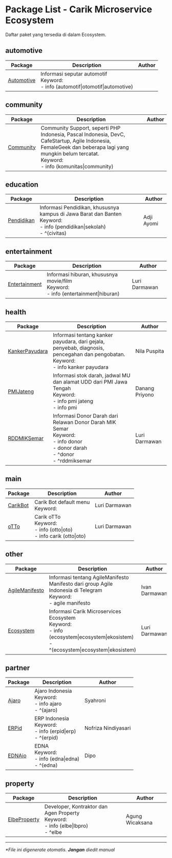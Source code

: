 # Package List - Carik Microservice Ecosystem
Daftar paket yang tersedia di dalam Ecosystem.


## automotive
| Package | Description | Author |
|---|---|---|
|[Automotive](../data/automotive/Automotive)|Informasi seputar automotif<br>Keyword:<br />- info (automotif\|otomotif\|automotive)||

## community
| Package | Description | Author |
|---|---|---|
|[Community](../data/community/Community)|Community Support, seperti PHP Indonesia, Pascal Indonesia, DevC, CafeStartup, Agile Indonesia, FemaleGeek dan beberapa lagi yang mungkin belum tercatat.<br>Keyword:<br />- info (komunitas\|community)||

## education
| Package | Description | Author |
|---|---|---|
|[Pendidikan](../data/education/Pendidikan)|Informasi Pendidikan, khususnya kampus di Jawa Barat dan Banten<br>Keyword:<br />- info (pendidikan\|sekolah)<br />- ^(civitas)|Adji Ayomi|

## entertainment
| Package | Description | Author |
|---|---|---|
|[Entertainment](../data/entertainment/Entertainment)|Informasi hiburan, khususnya movie/film<br>Keyword:<br />- info (entertainment\|hiburan)|Luri Darmawan|

## health
| Package | Description | Author |
|---|---|---|
|[KankerPayudara](../data/health/KankerPayudara)|Informasi tentang kanker payudara, dari gejala, penyebab, diagnosis, pencegahan dan pengobatan.<br>Keyword:<br />- info kanker payudara|Nila Puspita|
|[PMIJateng](../data/health/PMIJateng)|Informasi stok darah, jadwal MU dan alamat UDD dari PMI Jawa Tengah<br>Keyword:<br />- info pmi jateng<br />- info pmi|Danang Priyono|
|[RDDMIKSemar](../data/health/RDDMIKSemar)|Informasi Donor Darah dari Relawan Donor Darah MIK Semar<br>Keyword:<br />- info donor<br />- donor darah<br />- ^donor<br />- ^rddmiksemar|Luri Darmawan|

## main
| Package | Description | Author |
|---|---|---|
|[CarikBot](../data/main/CarikBot)|Carik Bot default menu<br>Keyword:|Luri Darmawan|
|[oTTo](../data/main/oTTo)|Carik oTTo<br>Keyword:<br />- info (otto\|oto)<br />- info carik (otto\|oto)|Luri Darmawan|

## other
| Package | Description | Author |
|---|---|---|
|[AgileManifesto](../data/other/AgileManifesto)|Informasi tentang AgileManifesto Manifesto dari group Agile Indonesia di Telegram<br>Keyword:<br />- agile manifesto|Ivan Darmawan|
|[Ecosystem](../data/other/Ecosystem)|Informasi Carik Microservices Ecosystem<br>Keyword:<br />- info (ecosystem\|ecosystem\|ekosistem)<br />- ^(ecosystem\|ecosystem\|ekosistem)|Luri Darmawan|

## partner
| Package | Description | Author |
|---|---|---|
|[Ajaro](../data/partner/Ajaro)|Ajaro Indonesia<br>Keyword:<br />- info ajaro<br />- ^(ajaro)|Syahroni|
|[ERPid](../data/partner/ERPid)|ERP Indonesia<br>Keyword:<br />- info (erpid\|erp)<br />- ^(erpid)|Nofriza Nindiyasari|
|[EDNAio](../data/partner/EDNAio)|EDNA<br>Keyword:<br />- info (edna\|edna)<br />- ^(edna)|Dipo|

## property
| Package | Description | Author |
|---|---|---|
|[ElbeProperty](../data/property/ElbeProperty)|Developer, Kontraktor dan Agen Property<br>Keyword:<br />- info (elbe\|lbpro)<br />- ^elbe|Agung Wicaksana|

___
_*File ini digenerate otomatis. **Jangan** diedit manual_